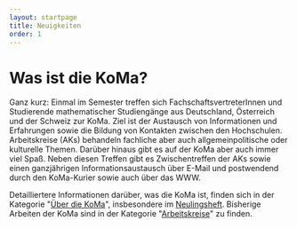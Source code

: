 ```yaml
---
layout: startpage
title: Neuigkeiten
order: 1
---
```


# Was ist die KoMa?


Ganz kurz: Einmal im Semester treffen sich FachschaftsvertreterInnen und Studierende mathematischer Studiengänge aus Deutschland, Österreich und der Schweiz zur KoMa. Ziel ist der Austausch von Informationen und Erfahrungen sowie die Bildung von Kontakten zwischen den Hochschulen. Arbeitskreise (AKs) behandeln fachliche aber auch allgemeinpolitische oder kulturelle Themen. Darüber hinaus gibt es auf der KoMa aber auch immer viel Spaß. Neben diesen Treffen gibt es Zwischentreffen der AKs sowie einen ganzjährigen Informationsaustausch über E-Mail und postwendend durch den KoMa-Kurier sowie auch über das WWW.

Detailliertere Informationen darüber, was die KoMa ist, finden sich in der Kategorie "[Über die KoMa](ueber_die_koma/)", insbesondere im [Neulingsheft](https://die-koma.org/publikationen/neulingheft/). Bisherige Arbeiten der KoMa sind in der Kategorie "[Arbeitskreise](arbeitskreise/)" zu finden.
